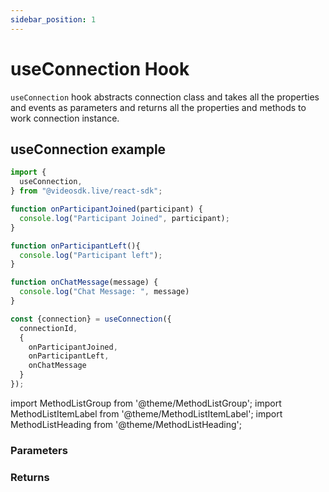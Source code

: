 ```yaml
---
sidebar_position: 1
---
```


# useConnection Hook

`useConnection` hook abstracts connection class and takes all the properties and events as parameters and returns all the properties and methods to work connection instance.

## useConnection example

```jsx title="useConnection react hook"
import {
  useConnection,
} from "@videosdk.live/react-sdk";

function onParticipantJoined(participant) {
  console.log("Participant Joined", participant);
}

function onParticipantLeft(){
  console.log("Participant left");
}

function onChatMessage(message) {
  console.log("Chat Message: ", message)
}

const {connection} = useConnection({
  connectionId,
  {
    onParticipantJoined,
    onParticipantLeft,
    onChatMessage
  }
});
```

import MethodListGroup from '@theme/MethodListGroup';
import MethodListItemLabel from '@theme/MethodListItemLabel';
import MethodListHeading from '@theme/MethodListHeading';

### Parameters

<MethodListGroup>
  <MethodListItemLabel name="__namedParameters" option={"required"} type={"object"} >
    <MethodListGroup>
      <MethodListHeading heading="Parameters" />
      <MethodListItemLabel name="connectionId" option={"required"} type={"String"} />
      <MethodListItemLabel name="onMeeting" option={"optional"} type={"object"}>
        <MethodListGroup>
          <MethodListItemLabel name="onParticipantJoined" option={"optional"} type={"callback"} />
          <MethodListItemLabel name="onParticipantLeft" option={"optional"} type={"callback"} />
          <MethodListItemLabel name="onChatMessage" option={"optional"} type={"callback"} />
        </MethodListGroup>
      </MethodListItemLabel>
    </MethodListGroup>
  </MethodListItemLabel>
</MethodListGroup>

### Returns

<MethodListGroup>
  <MethodListItemLabel name="__returns" option={"required"} type={"object"} >
    <MethodListGroup>
      <MethodListHeading heading="Returns" />
      <MethodListItemLabel name="connection" type={"object"} >
      <MethodListGroup>
          <MethodListItemLabel name="id" type={"string"} />
          <MethodListItemLabel name="close" type={"callback"} />
          <MethodListItemLabel name="payload" type={"object"} />
          <MethodListItemLabel name="meeting" type={"object"} >
          <MethodListGroup>
          <MethodListItemLabel name="id" type={"string"} />
          <MethodListItemLabel name="sendChatMessage" type={"function"} />
          <MethodListItemLabel name="end" type={"function"} />
          <MethodListItemLabel name="participants" type={"[object]"} />
           </MethodListGroup> 
           </MethodListItemLabel>
        </MethodListGroup>
       </MethodListItemLabel>
    </MethodListGroup>
  </MethodListItemLabel>
</MethodListGroup>